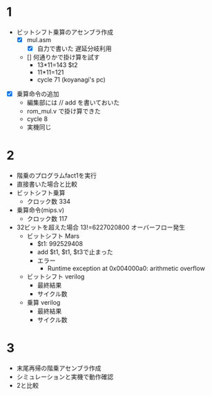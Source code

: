 # 1
- ビットシフト乗算のアセンブラ作成
  - [x] mul.asm
    - [x] 自力で書いた 遅延分岐利用
  - [] 何通りかで掛け算を試す
    - 13*11=143 $t2
    - 11*11=121
    - cycle 71 (koyanagi's pc)
- [x] 乗算命令の追加
  - 編集部には // add を書いておいた
  - rom_mul.v で掛け算できた
  - cycle 8
  - 実機同じ

# 2
- 階乗のプログラムfact1を実行
- 直接書いた場合と比較
- ビットシフト乗算
  - クロック数 334
- 乗算命令(mips.v)
  - クロック数 117
- 32ビットを超えた場合 13!=6227020800 オーバーフロー発生
  - ビットシフト Mars
    - $t1: 992529408
    - add $t1, $t1, $t3で止まった
    - エラー
      - Runtime exception at 0x004000a0: arithmetic overflow
  - ビットシフト verilog
    - 最終結果
    - サイクル数
  - 乗算 verilog
    - 最終結果
    - サイクル数

# 3
- 末尾再帰の階乗アセンブラ作成
- シミュレーションと実機で動作確認
- 2と比較
